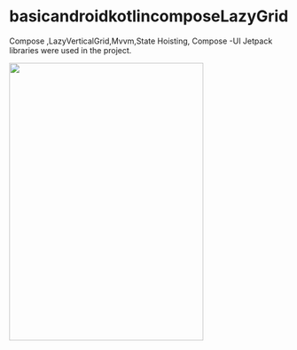# basicandroidkotlincomposeLazyGrid
Compose ,LazyVerticalGrid,Mvvm,State Hoisting, Compose -UI Jetpack libraries were used in the project.
<tr>
  <td>
<img src="https://user-images.githubusercontent.com/56538177/199308344-7fa2b34d-cf67-44cc-9d8e-832debef2345.png"  width="350" height="500">
    </td>
 <td>
 </tr>

